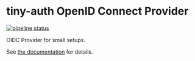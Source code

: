 # tiny-auth OpenID Connect Provider

[![pipeline status](https://gitlab.com/veenj/tiny-auth/badges/master/pipeline.svg)](https://gitlab.com/veenj/tiny-auth/commits/master)

OIDC Provider for small setups.

See [the documentation](doc/README.md) for details.
